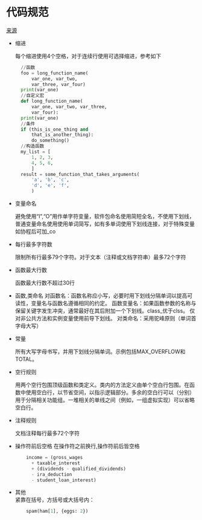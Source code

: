 # 代码规范
[来源](https://www.python.org/dev/peps/pep-0008/)
- 缩进
  
  每个缩进使用4个空格，对于连续行使用可选择缩进，参考如下
  
  ```Python
    //函数
    foo = long_function_name(
        var_one, var_two,
        var_three, var_four)
    print(var_one)  
    //自定义宏
    def long_function_name(
        var_one, var_two, var_three,
        var_four):
    print(var_one)
    //条件
    if (this_is_one_thing and
        that_is_another_thing):
        do_something()
    //构造函数
    my_list = [
        1, 2, 3,
        4, 5, 6,
        ]
    result = some_function_that_takes_arguments(
        'a', 'b', 'c',
        'd', 'e', 'f',
        )

- 变量命名

    避免使用“l”,“O”用作单字符变量，软件包命名使用简短全名，不使用下划线，普通变量命名使用使用单词简写，如有多单词使用下划线连接，对于特殊变量如协程后可加_co

- 每行最多字符数

    限制所有行最多79个字符。对于文本（注释或文档字符串）最多72个字符

- 函数最大行数

    函数最大行数不超过30行

- 函数,类命名
    对函数名：函数名称应小写，必要时用下划线分隔单词以提高可读性，变量名与函数名遵循相同的约定。
    函数变量名：如果函数参数的名称与保留关键字发生冲突，通常最好在其后附加一个下划线。class_优于clss。
    仅对非公共方法和实例变量使用前导下划线。
    对类命名：采用驼峰原则（单词首字母大写）
- 常量

    所有大写字母书写，并用下划线分隔单词。示例包括MAX_OVERFLOW和TOTAL。

- 空行规则

    用两个空行包围顶级函数和类定义。类内的方法定义由单个空白行包围。在函数中使用空白行，以节省空间，以指示逻辑部分。多余的空白行可以（分别）用于分隔相关功能组。一堆相关的单线之间（例如，一组虚拟实现）可以省略空白行。

- 注释规则

    文档注释每行最多72个字符

- 操作符前后空格
    在操作符之前换行,操作符前后皆空格

    ```Python
        income = (gross_wages
          + taxable_interest
          + (dividends - qualified_dividends)
          - ira_deduction
          - student_loan_interest)

- 其他  
    紧靠在括号，方括号或大括号内：

    ```Python
        spam(ham[1], {eggs: 2})
